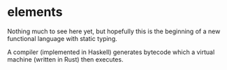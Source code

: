 # elements
 
Nothing much to see here yet, but hopefully this is the beginning of a new functional language with static typing.
 
A compiler (implemented in Haskell) generates bytecode which a virtual machine (written in Rust) then executes.
